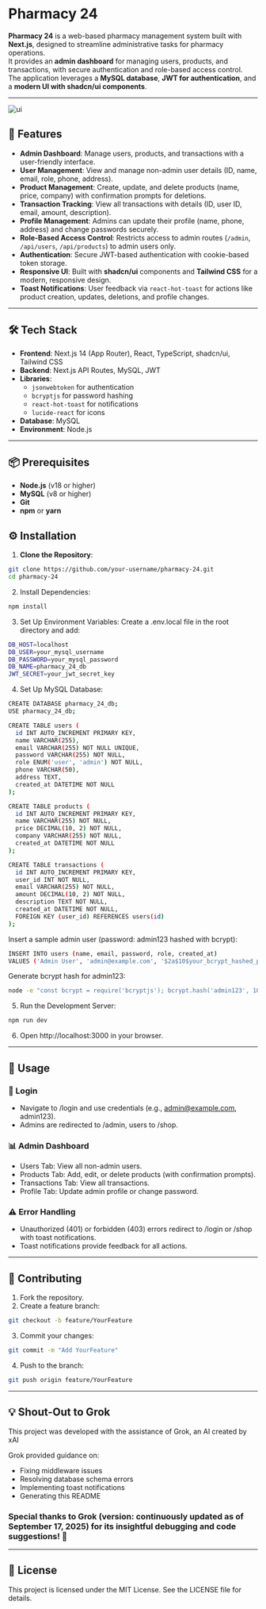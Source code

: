 # Pharmacy 24

**Pharmacy 24** is a web-based pharmacy management system built with **Next.js**, designed to streamline administrative tasks for pharmacy operations.  
It provides an **admin dashboard** for managing users, products, and transactions, with secure authentication and role-based access control.  
The application leverages a **MySQL database**, **JWT for authentication**, and a **modern UI with shadcn/ui components**.

---

![ui](https://github.com/user-attachments/assets/725ec310-8f0b-4eef-bdae-17a34d1c8b12)

## 🚀 Features

- **Admin Dashboard**: Manage users, products, and transactions with a user-friendly interface.  
- **User Management**: View and manage non-admin user details (ID, name, email, role, phone, address).  
- **Product Management**: Create, update, and delete products (name, price, company) with confirmation prompts for deletions.  
- **Transaction Tracking**: View all transactions with details (ID, user ID, email, amount, description).  
- **Profile Management**: Admins can update their profile (name, phone, address) and change passwords securely.  
- **Role-Based Access Control**: Restricts access to admin routes (`/admin`, `/api/users`, `/api/products`) to admin users only.  
- **Authentication**: Secure JWT-based authentication with cookie-based token storage.  
- **Responsive UI**: Built with **shadcn/ui** components and **Tailwind CSS** for a modern, responsive design.  
- **Toast Notifications**: User feedback via `react-hot-toast` for actions like product creation, updates, deletions, and profile changes.  

---

## 🛠 Tech Stack

- **Frontend**: Next.js 14 (App Router), React, TypeScript, shadcn/ui, Tailwind CSS  
- **Backend**: Next.js API Routes, MySQL, JWT  
- **Libraries**:
  - `jsonwebtoken` for authentication  
  - `bcryptjs` for password hashing  
  - `react-hot-toast` for notifications  
  - `lucide-react` for icons  
- **Database**: MySQL  
- **Environment**: Node.js  

---

## 📦 Prerequisites

- **Node.js** (v18 or higher)  
- **MySQL** (v8 or higher)  
- **Git**  
- **npm** or **yarn**

## ⚙️ Installation

1. **Clone the Repository**:
```bash
git clone https://github.com/your-username/pharmacy-24.git
cd pharmacy-24
```
2. Install Dependencies:
```bash
npm install
```
3. Set Up Environment Variables:
Create a .env.local file in the root directory and add:
```bash
DB_HOST=localhost
DB_USER=your_mysql_username
DB_PASSWORD=your_mysql_password
DB_NAME=pharmacy_24_db
JWT_SECRET=your_jwt_secret_key
```
4. Set Up MySQL Database:
```bash
CREATE DATABASE pharmacy_24_db;
USE pharmacy_24_db;

CREATE TABLE users (
  id INT AUTO_INCREMENT PRIMARY KEY,
  name VARCHAR(255),
  email VARCHAR(255) NOT NULL UNIQUE,
  password VARCHAR(255) NOT NULL,
  role ENUM('user', 'admin') NOT NULL,
  phone VARCHAR(50),
  address TEXT,
  created_at DATETIME NOT NULL
);

CREATE TABLE products (
  id INT AUTO_INCREMENT PRIMARY KEY,
  name VARCHAR(255) NOT NULL,
  price DECIMAL(10, 2) NOT NULL,
  company VARCHAR(255) NOT NULL,
  created_at DATETIME NOT NULL
);

CREATE TABLE transactions (
  id INT AUTO_INCREMENT PRIMARY KEY,
  user_id INT NOT NULL,
  email VARCHAR(255) NOT NULL,
  amount DECIMAL(10, 2) NOT NULL,
  description TEXT NOT NULL,
  created_at DATETIME NOT NULL,
  FOREIGN KEY (user_id) REFERENCES users(id)
);
```
Insert a sample admin user (password: admin123 hashed with bcrypt):
```bash
INSERT INTO users (name, email, password, role, created_at)
VALUES ('Admin User', 'admin@example.com', '$2a$10$your_bcrypt_hashed_password', 'admin', NOW());
```
Generate bcrypt hash for admin123:
```bash
node -e "const bcrypt = require('bcryptjs'); bcrypt.hash('admin123', 10).then(hash => console.log(hash));"
```
5. Run the Development Server:
```bash
npm run dev
```
6. Open http://localhost:3000 in your browser.

---

## 📖 Usage
### 🔑 Login
- Navigate to /login and use credentials (e.g., admin@example.com, admin123).
- Admins are redirected to /admin, users to /shop.

### 📊 Admin Dashboard
- Users Tab: View all non-admin users.
- Products Tab: Add, edit, or delete products (with confirmation prompts).
- Transactions Tab: View all transactions.
- Profile Tab: Update admin profile or change password.

### ⚠️ Error Handling
- Unauthorized (401) or forbidden (403) errors redirect to /login or /shop with toast notifications.
- Toast notifications provide feedback for all actions.

---

## 🤝 Contributing

1. Fork the repository.
2. Create a feature branch:
```bash
git checkout -b feature/YourFeature
```
3. Commit your changes:
```bash
git commit -m "Add YourFeature"
```
4. Push to the branch:
```bash
git push origin feature/YourFeature
```
   
---

## 💡 Shout-Out to Grok

This project was developed with the assistance of Grok, an AI created by xAI

Grok provided guidance on:
* Fixing middleware issues
* Resolving database schema errors
* Implementing toast notifications
* Generating this README

### Special thanks to Grok (version: continuously updated as of September 17, 2025) for its insightful debugging and code suggestions! 🎉

--- 

## 📜 License
This project is licensed under the MIT License. See the LICENSE file for details.
